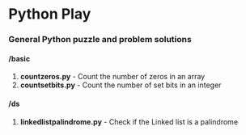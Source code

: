 # Python Play

### General Python puzzle and problem solutions

#### /basic

1. **countzeros.py** - Count the number of zeros in an array
2. **countsetbits.py** - Count the number of set bits in an integer

#### /ds

1. **linkedlistpalindrome.py** - Check if the Linked list is a palindrome
